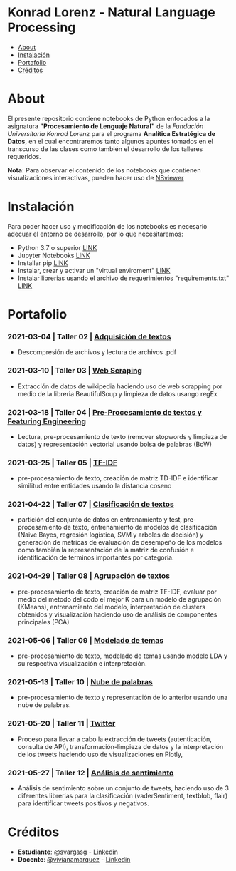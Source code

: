 # Konrad Lorenz - Natural Language Processing

* [About](#about)  
* [Instalación](#instalacion)
* [Portafolio](#portafolio)
* [Créditos](#creditos)


<a name="about"> </a>
# About

El presente repositorio contiene notebooks de Python enfocados a la asignatura **"Procesamiento de Lenguaje Natural"** de la *Fundación Universitaria Konrad Lorenz* para el programa **Analítica Estratégica de Datos**, en el cual encontraremos tanto algunos apuntes tomados en el transcurso de las clases como también el desarrollo de los talleres requeridos. 

**Nota:** Para observar el contenido de los notebooks que contienen visualizaciones interactivas, pueden hacer uso de [NBviewer](https://nbviewer.jupyter.org/)

<a name="instalacion"> </a>
# Instalación

Para poder hacer uso y modificación de los notebooks es necesario adecuar el entorno de desarrollo, por lo que necesitaremos:
- Python 3.7 o superior [LINK](https://www.python.org/downloads/release/python-379/)
- Jupyter Notebooks [LINK](https://jupyter.org/install)
- Installar pip [LINK](https://packaging.python.org/guides/installing-using-pip-and-virtual-environments/#installing-pip)
- Instalar, crear y activar un "virtual enviroment" [LINK](https://packaging.python.org/guides/installing-using-pip-and-virtual-environments/#installing-virtualenv)
- Instalar librerias usando el archivo de requerimientos "requirements.txt" [LINK](https://packaging.python.org/guides/installing-using-pip-and-virtual-environments/#using-requirements-files)

<a name="portafolio"> </a>
# Portafolio

###  2021-03-04 | **Taller 02** | [**Adquisición de textos**](https://nbviewer.jupyter.org/github/svargasg/KL-Natural_Language_Processing/blob/main/Clases/20210225/Taller/taller2.ipynb)
- Descompresión de archivos y lectura de archivos .pdf

### 2021-03-10 | **Taller 03** | [**Web Scraping**](https://nbviewer.jupyter.org/github/svargasg/KL-Natural_Language_Processing/blob/main/Clases/20210304/Taller/taller3.ipynb)
- Extracción de datos de wikipedia haciendo uso de web scrapping por medio de la libreria BeautifulSoup y limpieza de datos usango regEx

### 2021-03-18 | **Taller 04** | [**Pre-Procesamiento de textos y Featuring Engineering**](https://nbviewer.jupyter.org/github/svargasg/KL-Natural_Language_Processing/blob/main/Clases/20210311/Taller/taller4.ipynb)
- Lectura, pre-procesamiento de texto (remover stopwords y limpieza de datos) y representación vectorial usando bolsa de palabras (BoW)

### 2021-03-25 | **Taller 05** | [**TF-IDF**](https://nbviewer.jupyter.org/github/svargasg/KL-Natural_Language_Processing/blob/main/Clases/20210318/Taller/taller5.ipynb)
- pre-procesamiento de texto, creación de matriz TD-IDF e identificar similitud entre entidades usando la distancia coseno

### 2021-04-22 | **Taller 07** | [**Clasificación de textos**](https://nbviewer.jupyter.org/github/svargasg/KL-Natural_Language_Processing/blob/main/Clases/20210415/taller/taller7.ipynb)
- partición del conjunto de datos en entrenamiento y test, pre-procesamiento de texto, entrenamiento de modelos de clasificación (Naive Bayes, regresión logística, SVM y arboles de decisión) y generación de metricas de evaluación de desempeño de los modelos como también la representación de la matriz de confusión e identificación de terminos importantes por categoria.

### 2021-04-29 | **Taller 08** | [**Agrupación de textos**](https://nbviewer.jupyter.org/github/svargasg/KL-Natural_Language_Processing/blob/main/Clases/20210422/taller/taller8.ipynb)
- pre-procesamiento de texto, creación de matriz TF-IDF, evaluar por medio del metodo del codo el mejor K para un modelo de agrupación (KMeans), entrenamiento del modelo, interpretación de clusters obtenidos y visualización haciendo uso de análisis de componentes principales (PCA)

### 2021-05-06 | **Taller 09** | [**Modelado de temas**](https://nbviewer.jupyter.org/github/svargasg/KL-Natural_Language_Processing/blob/main/Clases/20210429/Taller/taller9.ipynb)
- pre-procesamiento de texto, modelado de temas usando modelo LDA y su respectiva visualización e interpretación.

### 2021-05-13 | **Taller 10** | [**Nube de palabras**](https://nbviewer.jupyter.org/github/svargasg/KL-Natural_Language_Processing/blob/main/Clases/20210506/taller/taller10.ipynb)
- pre-procesamiento de texto y representación de lo anterior usando una nube de palabras.

### 2021-05-20 | **Taller 11** | [**Twitter**](https://nbviewer.jupyter.org/github/svargasg/KL-Natural_Language_Processing/blob/main/Clases/20210513/taller/taller11.ipynb)
- Proceso para llevar a cabo la extracción de tweets (autenticación, consulta de API), transformación-limpieza de datos y la interpretación de los tweets haciendo uso de visualizaciones en Plotly,

### 2021-05-27 | **Taller 12** | [**Análisis de sentimiento**](https://nbviewer.jupyter.org/github/svargasg/KL-Natural_Language_Processing/blob/main/Clases/20210520/taller/taller12.ipynb)
- Análisis de sentimiento sobre un conjunto de tweets, haciendo uso de 3 diferentes librerias para la clasificación (vaderSentiment, textblob, flair) para identificar tweets positivos y negativos.

<a name="creditos"> </a>
# Créditos

- **Estudiante**: [@svargasg](https://github.com/svargasg) - [Linkedin](https://www.linkedin.com/in/svargasg/)
- **Docente**: [@vivianamarquez](https://github.com/vivianamarquez) - [Linkedin](https://www.linkedin.com/in/vivianamarquez/)